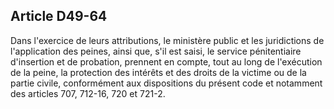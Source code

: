 Article D49-64
----
Dans l'exercice de leurs attributions, le ministère public et les juridictions
de l'application des peines, ainsi que, s'il est saisi, le service pénitentiaire
d'insertion et de probation, prennent en compte, tout au long de l'exécution de
la peine, la protection des intérêts et des droits de la victime ou de la partie
civile, conformément aux dispositions du présent code et notamment des articles
707, 712-16, 720 et 721-2.
